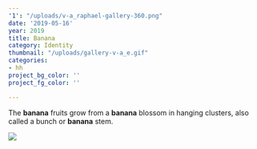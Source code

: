 ```yaml
---
'1': "/uploads/v-a_raphael-gallery-360.png"
date: '2019-05-16'
year: 2019
title: Banana
category: Identity
thumbnail: "/uploads/gallery-v-a_e.gif"
categories:
- hh
project_bg_color: ''
project_fg_color: ''

---
```

The **banana** fruits grow from a **banana** blossom in hanging clusters, also called a bunch or **banana** stem. 

![](/uploads/gallery-v-a_e.gif)
